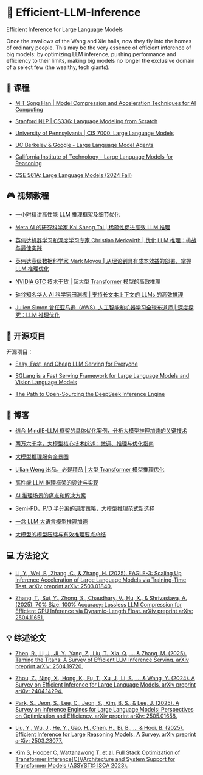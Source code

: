 # 🚀 Efficient-LLM-Inference

Efficient Inference for Large Language Models

Once the swallows of the Wang and Xie halls, now they fly into the homes of ordinary people. This may be the very essence of efficient inference of big models: by optimizing LLM inference, pushing performance and efficiency to their limits, making big models no longer the exclusive domain of a select few (the wealthy, tech giants).


## 🚀 课程

- [MIT Song Han | Model Compression and Acceleration Techniques for AI Computing](https://efficientml.ai/)

- [Stanford NLP | CS336: Language Modeling from Scratch](https://stanford-cs336.github.io/spring2025/)

- [University of Pennsylvania | CIS 7000: Large Language Models](https://llm-class.github.io/)

- [UC Berkeley & Google - Large Language Model Agents](https://llmagents-learning.org/f24)

- [California Institute of Technology - Large Language Models for Reasoning](https://sites.google.com/view/cs-159-2024)

- [CSE 561A: Large Language Models (2024 Fall)](https://teapot123.github.io/CSE561A_2024fl/)


## 🎮 视频教程

- [一小时精讲高性能 LLM 推理框架及细节优化](https://www.bilibili.com/video/BV1oT42117gL/)

- [Meta AI 的研究科学家 Kai Sheng Tai | 稀疏性促进高效 LLM 推理](https://www.youtube.com/watch?v=lIuHPxsgymU)

- [英伟达机器学习和深度学习专家 Christian Merkwirth | 优化 LLM 推理：挑战与最佳实践](https://www.youtube.com/watch?v=f7XcHUwQl4Y)

- [英伟达高级数据科学家 Mark Moyou | 从理论到具有成本效益的部署，掌握 LLM 推理优化](https://www.youtube.com/watch?v=9tvJ_GYJA-o)

- [NVIDIA GTC 技术干货 | 超大型 Transformer 模型的高效推理](https://www.nvidia.cn/on-demand/session/gtcspring23-s51088/)

- [硅谷知名华人 AI 科学家田渊栋 | 支持长文本上下文的 LLMs 的高效推理](https://www.youtube.com/watch?v=eXPhvQgAT_I)

- [Julien Simon 曾任亚马逊（AWS）人工智能和机器学习全球布道师 | 深度探究：LLM 推理优化](https://www.youtube.com/watch?v=hMs8VNRy5Ys)


## 🛞 开源项目

开源项目：

- [Easy, Fast, and Cheap LLM Serving for Everyone](https://github.com/vllm-project/vllm)

- [SGLang is a Fast Serving Framework for Large Language Models and Vision Language Models](https://github.com/sgl-project/sglang)

- [The Path to Open-Sourcing the DeepSeek Inference Engine](https://github.com/deepseek-ai/open-infra-index)


## 📝 博客

- [结合 MindIE-LLM 框架的具体优化案例，分析大模型推理加速的关键技术](https://mp.weixin.qq.com/s/3QYQDq4ZHQRwYMs6MmgVLg)

- [两万六千字，大模型核心技术综述：微调、推理与优化指南](https://mp.weixin.qq.com/s/TCG_dDhoUvtlmtcO_dwSgw)

- [大模型推理服务全景图](https://mp.weixin.qq.com/s/cDELflSEM7SV2Z3bupy65g)

- [Lilian Weng 出品，必是精品 | 大型 Transformer 模型推理优化](https://lilianweng.github.io/posts/2023-01-10-inference-optimization/)

- [高性能 LLM 推理框架的设计与实现](https://mp.weixin.qq.com/s/4o86rMuburB8jcbU0aYC7g)

- [AI 推理场景的痛点和解决方案](https://mp.weixin.qq.com/s/SeUJxNK10fhR6YsWSJRYwg)

- [Semi-PD，P/D 半分离的调度策略，大模型推理范式新选择](https://mp.weixin.qq.com/s/vQ5iXCXD7lJXogvT52PsLg)

- [一念 LLM 大语言模型推理加速](https://mp.weixin.qq.com/s/bmafuEaB3pfG72xEaPcR3g)

- [大模型的模型压缩与有效推理要点总结](https://mp.weixin.qq.com/s/8AltJXjXIZHvq7lPu8FKoQ)


## 💻 方法论文

- [Li, Y., Wei, F., Zhang, C., & Zhang, H. (2025). EAGLE-3: Scaling Up Inference Acceleration of Large Language Models via Training-Time Test. arXiv preprint arXiv: 2503.01840.](https://arxiv.org/abs/2503.01840)

- [Zhang, T., Sui, Y., Zhong, S., Chaudhary, V., Hu, X., & Shrivastava, A. (2025). 70% Size, 100% Accuracy: Lossless LLM Compression for Efficient GPU Inference via Dynamic-Length Float. arXiv preprint arXiv: 2504.11651.](https://arxiv.org/abs/2504.11651)


## 💡 综述论文

- [Zhen, R., Li, J., Ji, Y., Yang, Z., Liu, T., Xia, Q., ... & Zhang, M. (2025). Taming the Titans: A Survey of Efficient LLM Inference Serving. arXiv preprint arXiv: 2504.19720.](https://arxiv.org/abs/2504.19720)

- [Zhou, Z., Ning, X., Hong, K., Fu, T., Xu, J., Li, S., ... & Wang, Y. (2024). A Survey on Efficient Inference for Large Language Models. arXiv preprint arXiv: 2404.14294.](https://arxiv.org/abs/2404.14294)

- [Park, S., Jeon, S., Lee, C., Jeon, S., Kim, B. S., & Lee, J. (2025). A Survey on Inference Engines for Large Language Models: Perspectives on Optimization and Efficiency. arXiv preprint arXiv: 2505.01658.](https://arxiv.org/abs/2505.01658)

- [Liu, Y., Wu, J., He, Y., Gao, H., Chen, H., Bi, B., ... & Hooi, B. (2025). Efficient Inference for Large Reasoning Models: A Survey. arXiv preprint arXiv: 2503.23077.](https://arxiv.org/abs/2503.23077)

- [Kim S, Hooper C, Wattanawong T, et al. Full Stack Optimization of Transformer Inference\[C\]//Architecture and System Support for Transformer Models (ASSYST@ ISCA 2023).](https://arxiv.org/abs/2302.14017)

